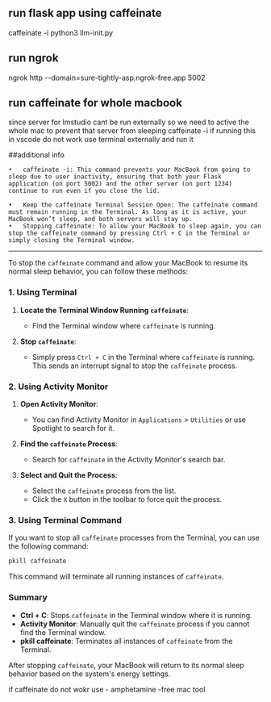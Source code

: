 
## run flask app using caffeinate
caffeinate -i python3 llm-init.py

## run ngrok
ngrok http --domain=sure-tightly-asp.ngrok-free.app 5002

## run caffeinate for whole macbook
since server for lmstudio cant be run externally so we need to active the whole mac to prevent that server from sleeping
caffeinate -i
if running this in vscode do not work use terminal externally and run it


##additional info

	•	caffeinate -i: This command prevents your MacBook from going to sleep due to user inactivity, ensuring that both your Flask application (on port 5002) and the other server (on port 1234) continue to run even if you close the lid.

    •	Keep the caffeinate Terminal Session Open: The caffeinate command must remain running in the Terminal. As long as it is active, your MacBook won’t sleep, and both servers will stay up.
	•	Stopping caffeinate: To allow your MacBook to sleep again, you can stop the caffeinate command by pressing Ctrl + C in the Terminal or simply closing the Terminal window.



________________________________________________________________________________________________________________________________


To stop the `caffeinate` command and allow your MacBook to resume its normal sleep behavior, you can follow these methods:

### 1. **Using Terminal**

1. **Locate the Terminal Window Running `caffeinate`**:
   - Find the Terminal window where `caffeinate` is running.

2. **Stop `caffeinate`**:
   - Simply press `Ctrl + C` in the Terminal where `caffeinate` is running. This sends an interrupt signal to stop the `caffeinate` process.

### 2. **Using Activity Monitor**

1. **Open Activity Monitor**:
   - You can find Activity Monitor in `Applications` > `Utilities` or use Spotlight to search for it.

2. **Find the `caffeinate` Process**:
   - Search for `caffeinate` in the Activity Monitor's search bar.

3. **Select and Quit the Process**:
   - Select the `caffeinate` process from the list.
   - Click the `X` button in the toolbar to force quit the process.

### 3. **Using Terminal Command**

If you want to stop all `caffeinate` processes from the Terminal, you can use the following command:

```bash
pkill caffeinate
```

This command will terminate all running instances of `caffeinate`.

### Summary

- **Ctrl + C**: Stops `caffeinate` in the Terminal window where it is running.
- **Activity Monitor**: Manually quit the `caffeinate` process if you cannot find the Terminal window.
- **pkill caffeinate**: Terminates all instances of `caffeinate` from the Terminal.

After stopping `caffeinate`, your MacBook will return to its normal sleep behavior based on the system's energy settings.



if caffeinate do not wokr use - amphetamine -free mac tool